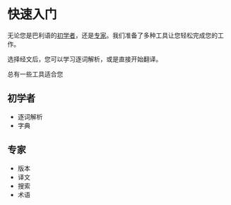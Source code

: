# 快速入门

无论您是巴利语的[初学者](#初学者)，还是[专家](#专家)。我们准备了多种工具让您轻松完成您的工作。

选择经文后，您可以学习逐词解析，或是直接开始翻译。

总有一些工具适合您
## 初学者
- 逐词解析
- 字典

## 专家
- 版本
- 译文
- 搜索
- 术语